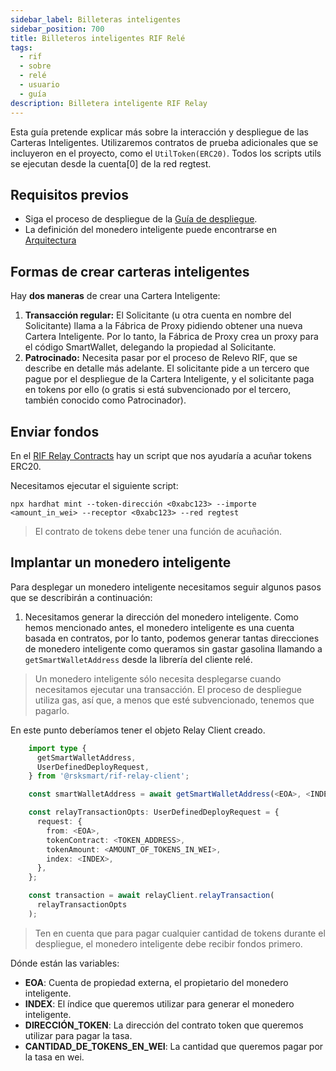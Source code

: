 ```yaml
---
sidebar_label: Billeteras inteligentes
sidebar_position: 700
title: Billeteros inteligentes RIF Relé
tags:
  - rif
  - sobre
  - relé
  - usuario
  - guía
description: Billetera inteligente RIF Relay
---
```


Esta guía pretende explicar más sobre la interacción y despliegue de las Carteras Inteligentes. Utilizaremos contratos de prueba adicionales que se incluyeron en el proyecto, como el `UtilToken(ERC20)`. Todos los scripts utils se ejecutan desde la cuenta[0] de la red regtest.

## Requisitos previos

- Siga el proceso de despliegue de la [Guía de despliegue](/developers/integrate/rif-relay/deployment).
- La definición del monedero inteligente puede encontrarse en [Arquitectura](/developers/integrate/rif-relay/architecture/)

## Formas de crear carteras inteligentes

Hay **dos maneras** de crear una Cartera Inteligente:

1. **Transacción regular:** El Solicitante (u otra cuenta en nombre del Solicitante) llama a la Fábrica de Proxy pidiendo obtener una nueva Cartera Inteligente. Por lo tanto, la Fábrica de Proxy crea un proxy para el código SmartWallet, delegando la propiedad al Solicitante.
2. **Patrocinado:** Necesita pasar por el proceso de Relevo RIF, que se describe en detalle más adelante. El solicitante pide a un tercero que pague por el despliegue de la Cartera Inteligente, y el solicitante paga en tokens por ello (o gratis si está subvencionado por el tercero, también conocido como Patrocinador).

## Enviar fondos

En el [RIF Relay Contracts](https://github.com/rsksmart/rif-relay-contracts) hay un script que nos ayudaría a acuñar tokens ERC20.

Necesitamos ejecutar el siguiente script:

```shell
npx hardhat mint --token-dirección <0xabc123> --importe <amount_in_wei> --receptor <0xabc123> --red regtest
```

> El contrato de tokens debe tener una función de acuñación.

## Implantar un monedero inteligente

Para desplegar un monedero inteligente necesitamos seguir algunos pasos que se describirán a continuación:

1. Necesitamos generar la dirección del monedero inteligente. Como hemos mencionado antes, el monedero inteligente es una cuenta basada en contratos, por lo tanto, podemos generar tantas direcciones de monedero inteligente como queramos sin gastar gasolina llamando a `getSmartWalletAddress` desde la librería del cliente relé.

> Un monedero inteligente sólo necesita desplegarse cuando necesitamos ejecutar una transacción. El proceso de despliegue utiliza gas, así que, a menos que esté subvencionado, tenemos que pagarlo.

En este punto deberíamos tener el objeto Relay Client creado.

```typescript
    import type {
      getSmartWalletAddress,
      UserDefinedDeployRequest,
    } from '@rsksmart/rif-relay-client';

    const smartWalletAddress = await getSmartWalletAddress(<EOA>, <INDEX>);

    const relayTransactionOpts: UserDefinedDeployRequest = {
      request: {
        from: <EOA>,
        tokenContract: <TOKEN_ADDRESS>,
        tokenAmount: <AMOUNT_OF_TOKENS_IN_WEI>,
        index: <INDEX>,
      },
    };

    const transaction = await relayClient.relayTransaction(
      relayTransactionOpts
    );

```

> Ten en cuenta que para pagar cualquier cantidad de tokens durante el despliegue, el monedero inteligente debe recibir fondos primero.

Dónde están las variables:

- **EOA**: Cuenta de propiedad externa, el propietario del monedero inteligente.
- **INDEX**: El índice que queremos utilizar para generar el monedero inteligente.
- **DIRECCIÓN_TOKEN**: La dirección del contrato token que queremos utilizar para pagar la tasa.
- **CANTIDAD_DE_TOKENS_EN_WEI**: La cantidad que queremos pagar por la tasa en wei.
